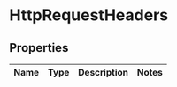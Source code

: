 # HttpRequestHeaders

## Properties
Name | Type | Description | Notes
------------ | ------------- | ------------- | -------------
